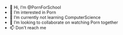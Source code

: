 - 👋 Hi, I’m @PornForSchool
- 👀 I’m interested in Porn
- 🌱 I’m currently not learning ComputerScience
- 💞️ I’m looking to collaborate on watching Porn together
- 📫 Don't reach me 

<!---
PornForSchool/PornForSchool is a ✨ special ✨ repository because its `README.md` (this file) appears on your GitHub profile.
You can click the Preview link to take a look at your changes.
--->
